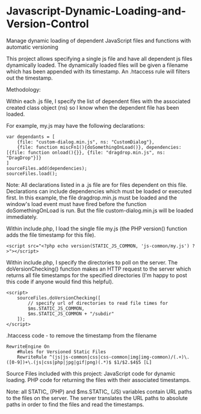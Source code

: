 # Javascript-Dynamic-Loading-and-Version-Control
Manage dynamic loading of dependent JavaScript files and functions with automatic versioning

This project allows specifying a single js file and have all dependent js files dynamically loaded. The dynamically loaded files will be given a filename which has been appended with its timestamp. An .htaccess rule will filters out the timestamp.

Methodology:

Within each .js file, I specify the list of dependent files with the associated created class object (ns) so I know when the dependent file has been loaded.

For example, my.js may have the following declarations:

    var dependants = [
        {file: "custom-dialog.min.js", ns: "CustomDialog"},
        {file: function miscFn1(){doSomethingOnLoad()}, dependencies: [{file: function onload(){}}, {file: "dragdrop.min.js", ns: "DragDrop"}]}
    ]
    sourceFiles.add(dependencies);
    sourceFiles.load();

Note: All declarations listed in a .js file are for files dependent on this file. Declarations can include dependencies which must be loaded or executed first. In this example, the file dragdrop.min.js must be loaded and the window's load event must have fired before the function doSomethingOnLoad is run. But the file custom-dialog.min.js will be loaded immediately.

Within include.php, I load the single file my.js (the PHP version() function adds the file timestamp for this file).

    <script src="<?php echo version(STATIC_JS_COMMON, 'js-common/my.js') ?>"></script>

Within include.php, I specify the directories to poll on the server. The doVersionChecking() function makes an HTTP request to the server which returns all file timestamps for the specified directories (I'm happy to post this code if anyone would find this helpful).

    <script>
        sourceFiles.doVersionChecking([
            // specify url of directories to read file times for
            $ms.STATIC_JS_COMMON,
            $ms.STATIC_JS_COMMON + "/subdir"
        ]);
    </script>   

.htaccess code - to remove the timestamp from the filename

    RewriteEngine On
        #Rules for Versioned Static Files
        RewriteRule ^(js|js-common|css|css-common|img|img-common)/(.+)\.([0-9])+\.(js|css|php|jpg|gif|png)(.*)$ $1/$2.$4$5 [L]

Source Files included with this project:
  JavaScript code for dynamic loading.
  PHP code for returning the files with their associated timestamps.

Note: all STATIC_ (PHP) and $ms.STATIC_ (JS) variables contain URL paths to the files on the server. The server translates the URL paths to absolute paths in order to find the files and read the timestamps.
